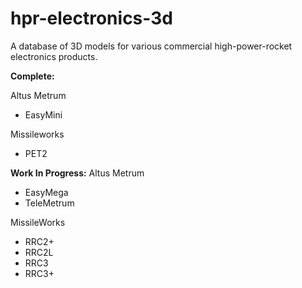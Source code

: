 # hpr-electronics-3d
A database of 3D models for various commercial high-power-rocket electronics products.

**Complete:**

Altus Metrum
- EasyMini

Missileworks
- PET2

**Work In Progress:**
Altus Metrum
- EasyMega
- TeleMetrum

MissileWorks
- RRC2+
- RRC2L
- RRC3
- RRC3+

